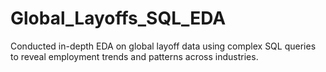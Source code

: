 # Global_Layoffs_SQL_EDA
Conducted in-depth EDA on global layoff data using complex SQL queries to reveal employment trends and patterns across industries. 
